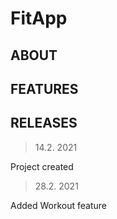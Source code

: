 # FitApp

## ABOUT
## FEATURES
## RELEASES
> 14.2. 2021

Project created
>28.2. 2021

Added Workout feature
